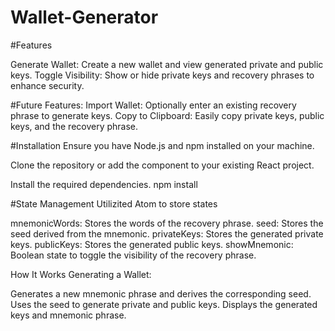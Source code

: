# Wallet-Generator

#Features

Generate Wallet: Create a new wallet and view generated private and public keys.
Toggle Visibility: Show or hide private keys and recovery phrases to enhance security.

#Future Features:
Import Wallet: Optionally enter an existing recovery phrase to generate keys.
Copy to Clipboard: Easily copy private keys, public keys, and the recovery phrase.

#Installation
Ensure you have Node.js and npm installed on your machine.

Clone the repository or add the component to your existing React project.

Install the required dependencies.
npm install


#State Management
Utilizited Atom to store states

mnemonicWords: Stores the words of the recovery phrase.
seed: Stores the seed derived from the mnemonic.
privateKeys: Stores the generated private keys.
publicKeys: Stores the generated public keys.
showMnemonic: Boolean state to toggle the visibility of the recovery phrase.

How It Works
Generating a Wallet:

Generates a new mnemonic phrase and derives the corresponding seed.
Uses the seed to generate private and public keys.
Displays the generated keys and mnemonic phrase.
